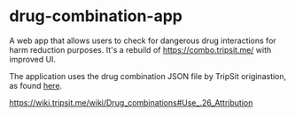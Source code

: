 # drug-combination-app
A web app that allows users to check for dangerous drug interactions for harm reduction purposes. It's a rebuild of https://combo.tripsit.me/ with improved UI.

The application uses the drug combination JSON file by TripSit originastion, as found [here](https://github.com/TripSit/drugs/blob/main/combos.json).

https://wiki.tripsit.me/wiki/Drug_combinations#Use_.26_Attribution

